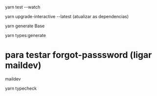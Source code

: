 
yarn test --watch

yarn upgrade-interactive --latest (atualizar as dependencias)

yarn generate Base

yarn types:generate

# para testar forgot-passsword (ligar maildev)
maildev

yarn typecheck
